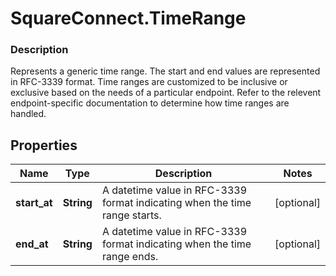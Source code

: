 # SquareConnect.TimeRange

### Description

Represents a generic time range. The start and end values are represented in RFC-3339 format. Time ranges are customized to be inclusive or exclusive based on the needs of a particular endpoint. Refer to the relevent endpoint-specific documentation to determine how time ranges are handled.

## Properties
Name | Type | Description | Notes
------------ | ------------- | ------------- | -------------
**start_at** | **String** | A datetime value in RFC-3339 format indicating when the time range starts. | [optional] 
**end_at** | **String** | A datetime value in RFC-3339 format indicating when the time range ends. | [optional] 


